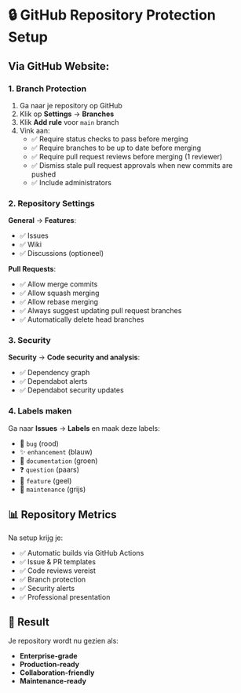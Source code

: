 # 🔒 GitHub Repository Protection Setup

## Via GitHub Website:

### 1. **Branch Protection**
1. Ga naar je repository op GitHub
2. Klik op **Settings** → **Branches**
3. Klik **Add rule** voor `main` branch
4. Vink aan:
   - ✅ Require status checks to pass before merging
   - ✅ Require branches to be up to date before merging
   - ✅ Require pull request reviews before merging (1 reviewer)
   - ✅ Dismiss stale pull request approvals when new commits are pushed
   - ✅ Include administrators

### 2. **Repository Settings**
**General** → **Features**:
- ✅ Issues
- ✅ Wiki  
- ✅ Discussions (optioneel)

**Pull Requests**:
- ✅ Allow merge commits
- ✅ Allow squash merging
- ✅ Allow rebase merging
- ✅ Always suggest updating pull request branches
- ✅ Automatically delete head branches

### 3. **Security**
**Security** → **Code security and analysis**:
- ✅ Dependency graph
- ✅ Dependabot alerts
- ✅ Dependabot security updates

### 4. **Labels maken**
Ga naar **Issues** → **Labels** en maak deze labels:
- 🐛 `bug` (rood)
- ✨ `enhancement` (blauw)  
- 📝 `documentation` (groen)
- ❓ `question` (paars)
- 🚀 `feature` (geel)
- 🔧 `maintenance` (grijs)

## 📊 Repository Metrics

Na setup krijg je:
- ✅ Automatic builds via GitHub Actions
- ✅ Issue & PR templates
- ✅ Code reviews vereist
- ✅ Branch protection
- ✅ Security alerts
- ✅ Professional presentation

## 🎯 Result

Je repository wordt nu gezien als:
- **Enterprise-grade** 
- **Production-ready**
- **Collaboration-friendly**
- **Maintenance-ready** 